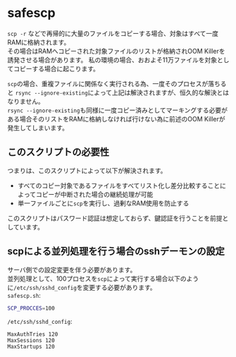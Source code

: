 # safescp
`scp -r` などで再帰的に大量のファイルをコピーする場合、対象はすべて一度RAMに格納されます。  
その場合はRAMへコピーされた対象ファイルのリストが格納されOOM Killerを誘発させる場合があります。 
私の環境の場合、おおよそ11万ファイルを対象としてコピーする場合に起こります。  
  
`scp`の場合、重複ファイルに関係なく実行される為、一度そのプロセスが落ちると
`rsync --ignore-existing`によって上記は解決されますが、恒久的な解決とはなりません。  
`rsync --ignore-existing`も同様に一度コピー済みとしてマーキングする必要がある場合そのリストをRAMに格納しなければ行けない為に前述のOOM Killerが発生してしまいます。  

## このスクリプトの必要性
つまりは、このスクリプトによって以下が解決されます。  

- すべてのコピー対象であるファイルをすべてリスト化し差分比較することによってコピーが中断された場合の継続処理が可能
- 単一ファイルごとに`scp`を実行し、過剰なRAM使用を防止する

このスクリプトはパスワード認証は想定しておらず、鍵認証を行うことを前提としています。  

## scpによる並列処理を行う場合のsshデーモンの設定
サーバ側での設定変更を伴う必要があります。  
並列処理として、100プロセスを`scp`によって実行する場合以下のように`/etc/ssh/sshd_config`を変更する必要があります。  
`safescp.sh`:  
```bash
SCP_PROCCES=100
```

`/etc/ssh/sshd_config`:  
```
MaxAuthTries 120
MaxSessions 120
MaxStartups 120
```
